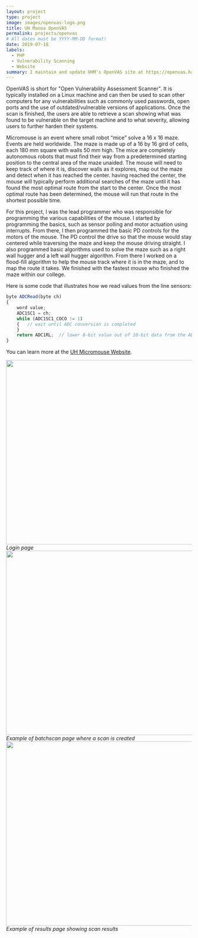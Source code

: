 ```yaml
---
layout: project
type: project
image: images/openvas-logo.png
title: UH Manoa OpenVAS
permalink: projects/openvas
# All dates must be YYYY-MM-DD format!
date: 2019-07-18
labels:
  - PHP
  - Vulnerability Scanning
  - Website
summary: I maintain and update UHM's OpenVAS site at https://openvas.hawaii.edu. (Not accessible outside of ITC network).
---
```


OpenVAS is short for "Open Vulnerability Assessment Scanner". It is typically installed on a Linux machine and can then be used to scan other computers for any vulnerabilities such as commonly used passwords, open ports and the use of outdated/vulnerable versions of applications. Once the scan is finished, the users are able to retrieve a scan showing what was found to be vulnerable on the target machine and to what severity, allowing users to further harden their systems. 

Micromouse is an event where small robot “mice” solve a 16 x 16 maze.  Events are held worldwide.  The maze is made up of a 16 by 16 gird of cells, each 180 mm square with walls 50 mm high.  The mice are completely autonomous robots that must find their way from a predetermined starting position to the central area of the maze unaided.  The mouse will need to keep track of where it is, discover walls as it explores, map out the maze and detect when it has reached the center.  having reached the center, the mouse will typically perform additional searches of the maze until it has found the most optimal route from the start to the center.  Once the most optimal route has been determined, the mouse will run that route in the shortest possible time.

For this project, I was the lead programmer who was responsible for programming the various capabilities of the mouse.  I started by programming the basics, such as sensor polling and motor actuation using interrupts.  From there, I then programmed the basic PD controls for the motors of the mouse.  The PD control the drive so that the mouse would stay centered while traversing the maze and keep the mouse driving straight.  I also programmed basic algorithms used to solve the maze such as a right wall hugger and a left wall hugger algorithm.  From there I worked on a flood-fill algorithm to help the mouse track where it is in the maze, and to map the route it takes.  We finished with the fastest mouse who finished the maze within our college.

Here is some code that illustrates how we read values from the line sensors:

```js
byte ADCRead(byte ch)
{
    word value;
    ADC1SC1 = ch;
    while (ADC1SC1_COCO != 1)
    {   // wait until ADC conversion is completed   
    }
    return ADC1RL;  // lower 8-bit value out of 10-bit data from the ADC
}
```

You can learn more at the [UH Micromouse Website](http://www-ee.eng.hawaii.edu/~mmouse/about.html).

<img height="500" width="800" src="https://gabrielundan.github.io/images/openvas-login.PNG">*Login page*
<img height="500" width="800" src="https://gabrielundan.github.io/images/openvas-batchscan.PNG">*Example of batchscan page where a scan is created*
<img height="500" width="800" src="https://gabrielundan.github.io/images/openvas-results.PNG">*Example of results page showing scan results*

